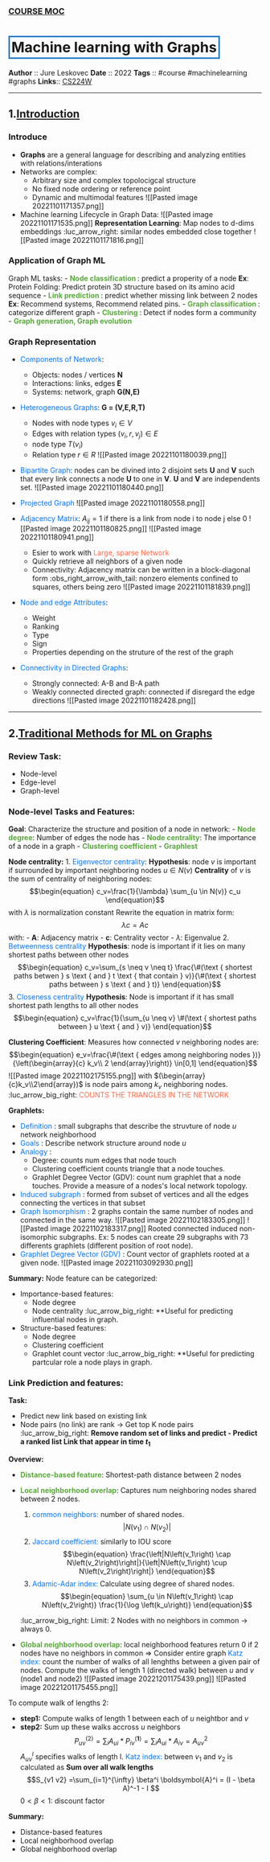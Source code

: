 ### [COURSE MOC](obsidian://open?vault=Obsidian%20Vault&file=_.MOC%2FCOURSE%20MOC)<BR>
<h1 style = "border-width:3px; 
			 border-style:solid; 
			 border-color:#287EC7; 
			 padding:3px;
			width:fit-content">
 Machine learning with Graphs</h1>

**Author** :: Jure Leskovec
**Date** :: 2022
**Tags** :: #course #machinelearning #graphs
**Links**::  [CS224W](http://web.stanford.edu/class/cs224w/index.html)

---
## 1.[Introduction](http://web.stanford.edu/class/cs224w/slides/01-intro.pdf)<br>
### Introduce
- **Graphs** are a general language for describing and analyzing entities with relations/interations
- Networks are complex:
	- Arbitrary size and complex topolocigcal structure
	- No fixed node ordering or reference point
	- Dynamic and multimodal features
![[Pasted image 20221101171357.png]]
- Machine learning Lifecycle in Graph Data:
![[Pasted image 20221101171535.png]]
	**Representation Learning**: Map nodes to d-dims embeddings :luc_arrow_right: similar nodes embedded close together
	![[Pasted image 20221101171816.png]]

### Application of Graph ML
Graph ML tasks:
	- <span style="color: #5AA83D; font-weight: bold">Node classification </span>: predict a properity of a node 
		**Ex**: Protein Folding: Predict protein 3D structure based on its amino acid sequence
	- <span style="color: #5AA83D; font-weight: bold">Link prediction </span>: predict whether missing link between 2 nodes
		**Ex**: Recommend systems, Recommend related pins.
	- <span style="color: #5AA83D; font-weight: bold">Graph classification </span>: categorize different graph
	- <span style="color: #5AA83D; font-weight: bold">Clustering </span>: Detect if nodes form a community
	- <span style="color: #5AA83D; font-weight: bold">Graph generation, Graph evolution </span>

### Graph Representation
- <span style="color: #0373fc">Components of Network</span>:
	- Objects: nodes / vertices **N**
	- Interactions: links, edges **E**
	- Systems: network, graph **G(N,E)**
- <span style="color: #0373fc">Heterogeneous Graphs</span>:
	**G = (V,E,R,T)**
	- Nodes with node types $\begin{equation}v_i \in V\end{equation}$ 
	- Edges with relation types $\begin{equation}\left(v_i, r, v_j\right) \in E\end{equation}$
	- node type $\begin{equation}T\left(v_i\right)\end{equation}$
	- Relation type $\begin{equation}r \in R\end{equation}$
	![[Pasted image 20221101180039.png]]
- <span style="color: #0373fc">Bipartite Graph</span>: nodes can be divined into 2 disjoint sets **U** and **V** such that every link connects a node **U** to one in **V**. **U** and **V** are independents set.
	![[Pasted image 20221101180440.png]]

- <span style="color: #0373fc">Projected Graph</span> 
	![[Pasted image 20221101180558.png]]
- <span style="color: #0373fc">Adjacency Matrix</span>: $\begin{equation}A_{ij} = 1\end{equation}$ if there is a link from node i to node j else 0
	![[Pasted image 20221101180825.png]] ![[Pasted image 20221101180941.png]]
	- Esier to work with <span style="color: #FF6645">Large, sparse Network</span> 
	- Quickly retrieve all neighbors of a given node
	- Connectivity: Adjacency matrix can be written in a block-diagonal form :obs_right_arrow_with_tail: nonzero elements confined to squares, others being zero 
	![[Pasted image 20221101181839.png]]
- <span style="color: #0373fc">Node and edge Attributes</span>:
	- Weight
	- Ranking
	- Type
	- Sign
	- Properties depending on the struture of the rest of the graph
- <span style="color: #0373fc">Connectivity in Directed Graphs</span>:
	- Strongly connected: A-B and B-A path
	- Weakly connected directed graph: connected if disregard the edge directions
	![[Pasted image 20221101182428.png]]

- - - 
## 2.[Traditional Methods for ML on Graphs](http://web.stanford.edu/class/cs224w/slides/02-tradition-ml.pdf)

### **Review** Task:
- Node-level 
- Edge-level
- Graph-level

### Node-level Tasks and Features:
**Goal**: Characterize the structure and position of a node in network:
	- <span style="color: #5AA83D; font-weight: bold">Node degree</span>: Number of edges the node has
	- <span style="color: #5AA83D; font-weight: bold">Node centrality</span>: The importance of a node in a graph
	- <span style="color: #5AA83D; font-weight: bold">Clustering coefficient</span>
	- <span style="color: #5AA83D; font-weight: bold">Graphlest</span>

**Node centrality:**
	1. <span style="color: #0373fc">Eigenvector centrality</span>:
		**Hypothesis**: node $v$ is important if surrounded by important neighboring nodes $u \in N(v)$ 
		**Centrality** of $v$ is the sum of centrality of neighboring nodes:
		$$\begin{equation}
c_v=\frac{1}{\lambda} \sum_{u \in N(v)} c_u
\end{equation}$$
		with $\lambda$ is normalization constant
		Rewrite the equation in matrix form:
		$$\lambda c = Ac$$
		with:
			- **A**: Adjacency matrix
			- **c**: Centrality vector
			- $\lambda$: Eigenvalue
	2. <span style="color: #0373fc"> Betweenness centrality </span>
		**Hypothesis**: node is important if it lies on many shortest paths between other nodes
		$$\begin{equation}
c_v=\sum_{s \neq v \neq t} \frac{\#(\text { shortest paths betwen } s \text { and } t \text { that contain } v)}{\#(\text { shortest paths between } s \text { and } t)}
\end{equation}$$
	3. <span style="color: #0373fc"> Closeness centrality </span>
		**Hypothesis**: Node is important if it has small shortest path lengths to all other nodes
		$$\begin{equation}
c_v=\frac{1}{\sum_{u \neq v} \#(\text { shortest paths between } u \text { and } v)}
\end{equation}$$

**Clustering Coefficient**:
Measures how connected $v$ neighboring nodes are:
$$\begin{equation}
e_v=\frac{\#(\text { edges among neighboring nodes })}{\left(\begin{array}{c}
k_v\\
2
\end{array}\right)} \in[0,1]
\end{equation}$$
![[Pasted image 20221102175155.png]]
with $(\begin{array}{c}k_v\\2\end{array})$  is node pairs among $k_v$ neighboring nodes.
:luc_arrow_big_right: <span style="color: #FF6645">COUNTS THE TRIANGLES IN THE NETWORK</span> 

**Graphlets:** 
- <span style="color: #0373fc"> Definition </span>: small subgraphs that describe the struvture of node $u$ network neighborhood
- <span style="color: #0373fc"> Goals </span>: Describe network structure around node $u$ 
- <span style="color: #0373fc"> Analogy </span>:
	- Degree: counts num edges that node touch
	- Clustering coefficient counts triangle that a node touches.
	- Graphlet Degree Vector (GDV): count num graphlet that a node touches. Provide a measure of a nodes's local network topology.
- <span style="color: #0373fc"> Induced subgraph </span>: formed from subset of vertices and all the edges connecting the vertices in that subset
- <span style="color: #0373fc"> Graph Isomorphism </span>: 2 graphs contain the same number of nodes and connected in the same way.
	![[Pasted image 20221102183305.png]] ![[Pasted image 20221102183317.png]]
	Rooted connected induced non-isomorphic subgraphs. Ex: 5 nodes can create 29 subgraphs with 73 differents graphlets (different position of root node).
- <span style="color: #0373fc"> Graphlet Degree Vector (GDV) </span>: Count vector of graphlets rooted at a given node.
	![[Pasted image 20221103092930.png]]

**Summary:** 
Node feature can be categorized:
- Importance-based features:
	- Node degree
	- Node centrality
	:luc_arrow_big_right: **Useful for predicting influential nodes in graph.
- Structure-based features:
	- Node degree
	- Clustering coefficient
	- Graphlet count vector
	:luc_arrow_big_right: **Useful for predicting partcular role a node plays in graph.

### Link Prediction and features:
**Task:** 
- Predict new link based on existing link
- Node pairs (no link) are rank -> Get top K node pairs
:luc_arrow_big_right: **Remove random set of links and predict - Predict a ranked list Link that appear in time $t_{1}$** 

**Overview:**
- <span style="color: #5AA83D; font-weight: bold">Distance-based feature</span>: Shortest-path distance between 2 nodes
- <span style="color: #5AA83D; font-weight: bold">Local neighborhood overlap</span>: Captures num neighboring nodes shared between 2 nodes.
	1. <span style="color: #0373fc"> common neighbors: </span> number of shared nodes.
	$$\begin{equation}
	\left|N\left(v_1\right) \cap N\left(v_2\right)\right|
		\end{equation}$$
	2. <span style="color: #0373fc">Jaccard coefficient:</span> similarly to IOU score
	$$\begin{equation}
	\frac{\left|N\left(v_1\right) \cap N\left(v_2\right)\right|}{\left|N\left(v_1\right) \cup N\left(v_2\right)\right|}
	\end{equation}$$
	3. <span style="color: #0373fc">Adamic-Adar index: </span> Calculate using degree of shared nodes.
	$$\begin{equation}
\sum_{u \in N\left(v_1\right) \cap N\left(v_2\right)} \frac{1}{\log \left(k_u\right)}
\end{equation}$$

	:luc_arrow_big_right: Limit: 2 Nodes with no neighbors in common -> always 0.
- <span style="color: #5AA83D; font-weight: bold">Global neighborhood overlap</span>: local neighborhood features return 0 if 2 nodes have no neighbors in common 
=> Consider entire graph
<span style="color: #0373fc">Katz index: </span> count the number of walks of all lenghths between a given pair of nodes. 
Compute the walks of length 1 (directed walk) between $u$ and $v$ (node1 and node2)
![[Pasted image 20221201175439.png]] ![[Pasted image 20221201175455.png]]

To compute walk of lengths 2:
- **step1:** Compute walks of length 1 between each of $u$ neightbor and $v$ 
- **step2:** Sum up these walks accross $u$ neighbors
$$\begin{equation}
P_{u v}^{(2)}=\sum_i A_{u i} * P_{i v}^{(\mathbf{1})}=\sum_i A_{u i} * A_{i v}=A_{u v}^2
\end{equation}$$
$A_{u v}^l$ specifies walks of length l.
<span style="color: #0373fc">Katz index: </span>between $v_1$ and $v_2$ is calculated as **Sum over all walk lengths** 
$$S_{v1 v2} =\sum_{i=1}^{\infty} \beta^i \boldsymbol{A}^i = (I - \beta A)^-1 - I $$
$0 < \beta <1$: discount factor

**Summary:** 
- Distance-based features
- Local neighborhood overlap
- Global neighborhood overlap